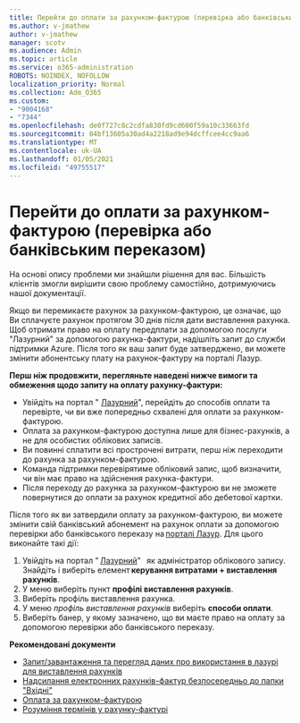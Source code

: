 ```yaml
---
title: Перейти до оплати за рахунком-фактурою (перевірка або банківським переказом)
ms.author: v-jmathew
author: v-jmathew
manager: scotv
ms.audience: Admin
ms.topic: article
ms.service: o365-administration
ROBOTS: NOINDEX, NOFOLLOW
localization_priority: Normal
ms.collection: Adm_O365
ms.custom:
- "9004168"
- "7344"
ms.openlocfilehash: de0f727c8c2cdfa830fd9cd600f59a10c33663fd
ms.sourcegitcommit: 04bf13605a30ad4a2218ad9e94dcffcee4cc9aa6
ms.translationtype: MT
ms.contentlocale: uk-UA
ms.lasthandoff: 01/05/2021
ms.locfileid: "49755517"
---
```

# <a name="switch-to-pay-by-invoice-checkwire-transfer"></a>Перейти до оплати за рахунком-фактурою (перевірка або банківським переказом)

На основі опису проблеми ми знайшли рішення для вас. Більшість клієнтів змогли вирішити свою проблему самостійно, дотримуючись нашої документації.

Якщо ви перемикаєте рахунок за рахунком-фактурою, це означає, що Ви сплачуєте рахунок протягом 30 днів після дати виставлення рахунка. Щоб отримати право на оплату передплати за допомогою послуги "Лазурний" за допомогою рахунка-фактури, надішліть запит до служби підтримки Azure. Після того як ваш запит буде затверджено, ви можете змінити абонентську плату на рахунок-фактуру на порталі Лазур.

**Перш ніж продовжити, перегляньте наведені нижче вимоги та обмеження щодо запиту на оплату рахунку-фактури:**

- Увійдіть на портал " [Лазурний](https://portal.azure.com/)", перейдіть до способів оплати та перевірте, чи ви вже попередньо схвалені для оплати за рахунком-фактурою.
- Оплата за рахунком-фактурою доступна лише для бізнес-рахунків, а не для особистих облікових записів.
- Ви повинні сплатити всі прострочені витрати, перш ніж переходити до рахунка за рахунком-фактурою.
- Команда підтримки перевірятиме обліковий запис, щоб визначити, чи він має право на здійснення рахунка-фактури.
- Після переходу до рахунка за рахунком-фактурою ви не зможете повернутися до оплати за рахунок кредитної або дебетової картки.

Після того як ви затвердили оплату за рахунком-фактурою, ви можете змінити свій банківський абонемент на рахунок оплати за допомогою перевірки або банківського переказу на [порталі Лазур](https://portal.azure.com/).
Для цього виконайте такі дії:

1. Увійдіть на портал " [Лазурний](https://portal.azure.com/)"   як адміністратор облікового запису. Знайдіть і виберіть елемент **керування витратами + виставлення рахунків**.
2. У меню виберіть пункт **профілі виставлення рахунків**.
3. Виберіть профіль виставлення рахунка.
4. У меню *профіль виставлення рахунків* виберіть **способи оплати**.
5. Виберіть банер, у якому зазначено, що ви маєте право на оплату за допомогою перевірки або банківського переказу.

**Рекомендовані документи**

- [Запит/завантаження та перегляд даних про використання в лазурі для виставлення рахунків](https://docs.microsoft.com/azure/billing/billing-download-azure-invoice-daily-usage-date)
- [Надсилання електронних рахунків-фактур безпосередньо до папки "Вхідні"](https://docs.microsoft.com/azure/billing/billing-download-azure-invoice-daily-usage-date)
- [Оплата за рахунком-фактурою](https://docs.microsoft.com/azure/billing/billing-how-to-pay-by-invoice)
- [Розуміння термінів у рахунку-фактурі](https://docs.microsoft.com/azure/billing/billing-understand-your-invoice)
